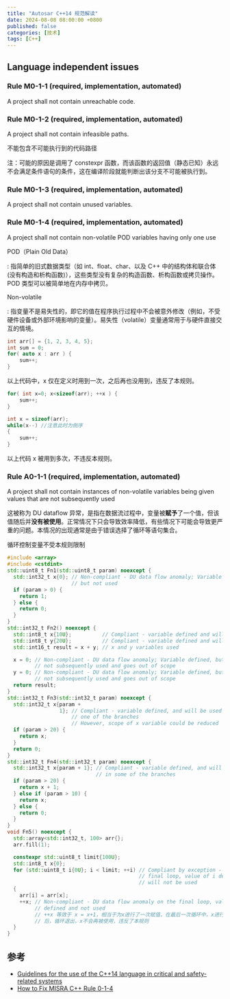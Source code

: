 ```yaml
---
title: "Autosar C++14 规范解读"
date: 2024-08-08 08:00:00 +0800
published: false
categories: [技术]
tags: [C++]
---
```


## Language independent issues

### Rule M0-1-1 (required, implementation, automated)

A project shall not contain unreachable code.

### Rule M0-1-2 (required, implementation, automated)

A project shall not contain infeasible paths.

不能包含不可能执行到的代码路径

注：可能的原因是调用了 constexpr 函数，而该函数的返回值（静态已知）永远不会满足条件语句的条件，这在编译阶段就能判断出该分支不可能被执行到。

### Rule M0-1-3 (required, implementation, automated)

A project shall not contain unused variables.

### Rule M0-1-4 (required, implementation, automated)

A project shall not contain non-volatile POD variables having only one use

POD（Plain Old Data）

: 指简单的旧式数据类型（如 int、float、char、以及 C++ 中的结构体和联合体(没有构造和析构函数)），这些类型没有复杂的构造函数、析构函数或拷贝操作。POD 类型可以被简单地在内存中拷贝。

Non-volatile

: 指变量不是易失性的，即它的值在程序执行过程中不会被意外修改（例如，不受硬件设备或外部环境影响的变量）。易失性（volatile）变量通常用于与硬件直接交互的情境。

```cpp
int arr[] = {1, 2, 3, 4, 5};
int sum = 0;
for( auto x : arr ) {
    sum++;
}
```

以上代码中，x 仅在定义时用到一次，之后再也没用到，违反了本规则。

```cpp
for( int x=0; x<sizeof(arr); ++x ) {
    sum++;
}
```

```cpp
int x = sizeof(arr);
while(x--) //注意此时为倒序
{
    sum++;
}
```

以上代码 x 被用到多次，不违反本规则。

### Rule A0-1-1 (required, implementation, automated)

A project shall not contain instances of non-volatile variables being given values that are not subsequently used

这被称为 DU dataflow 异常，是指在数据流过程中，变量被**赋予**了一个值，但该值随后并**没有被使用**。正常情况下只会导致效率降低，有些情况下可能会导致更严重的问题。本情况的出现通常是由于错误选择了循环等语句集合。

循环控制变量不受本规则限制

```cpp
#include <array>
#include <cstdint>
std::uint8_t Fn1(std::uint8_t param) noexcept {
  std::int32_t x{0}; // Non-compliant - DU data flow anomaly; Variable defined,
                     // but not used
  if (param > 0) {
    return 1;
  } else {
    return 0;
  }
}
std::int32_t Fn2() noexcept {
  std::int8_t x{10U};          // Compliant - variable defined and will be used
  std::int8_t y{20U};          // Compliant - variable defined and will be used
  std::int16_t result = x + y; // x and y variables used

  x = 0; // Non-compliant - DU data flow anomaly; Variable defined, but x is
         // not subsequently used and goes out of scope
  y = 0; // Non-compliant - DU data flow anomaly; Variable defined, but y is
         // not subsequently used and goes out of scope
  return result;
}
std::int32_t Fn3(std::int32_t param) noexcept {
  std::int32_t x{param +
                 1}; // Compliant - variable defined, and will be used in
                     // one of the branches
                     // However, scope of x variable could be reduced
  if (param > 20) {
    return x;
  }
  return 0;
}
std::int32_t Fn4(std::int32_t param) noexcept {
  std::int32_t x{param + 1}; // Compliant - variable defined, and will be used
                             // in some of the branches
  if (param > 20) {
    return x + 1;
  } else if (param > 10) {
    return x;
  } else {
    return 0;
  }
}
void Fn5() noexcept {
  std::array<std::int32_t, 100> arr{};
  arr.fill(1);

  constexpr std::uint8_t limit{100U};
  std::int8_t x{0};
  for (std::uint8_t i{0U}; i < limit; ++i) // Compliant by exception - on the
                                           // final loop, value of i defined
                                           // will not be used
  {
    arr[i] = arr[x];
    ++x; // Non-compliant - DU data flow anomaly on the final loop, value
         // defined and not used
         // ++x 等效于 x = x+1，相当于为x进行了一次赋值，在最后一次循环中，x进行赋值
         // 后，循环退出，x不会再被使用，违反了本规则
  }
}
```



## 参考

- [Guidelines for the use of the C++14 language in critical and safety-related systems](https://www.autosar.org/fileadmin/standards/R22-11/AP/AUTOSAR_RS_CPP14Guidelines.pdf)
- [How to Fix MISRA C++ Rule 0-1-4](https://stackoverflow.com/questions/72204846/how-to-fix-misra-c-rule-0-1-4)
